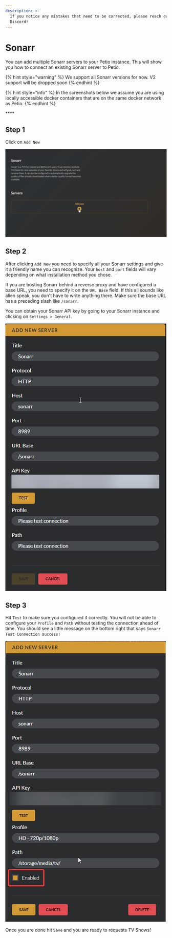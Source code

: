 ```yaml
---
description: >-
  If you notice any mistakes that need to be corrected, please reach out on
  Discord!
---
```


# Sonarr

You can add multiple Sonarr servers to your Petio instance. This will show you how to connect an existing Sonarr server to Petio.

{% hint style="warning" %}
We support all Sonarr versions for now. V2 support will be dropped soon
{% endhint %}

{% hint style="info" %}
In the screenshots below we assume you are using locally accessible docker containers that are on the same docker network as Petio.
{% endhint %}

\*\*\*\*

## Step 1

Click on `Add New`

![](../.gitbook/assets/sonarr_setup_1.png)

## Step 2

After clicking `Add New` you need to specify all your Sonarr settings and give it a friendly name you can recognize. Your `host` and `port` fields will vary depending on what installation method you chose.

If you are hosting Sonarr behind a reverse proxy and have configured a base URL, you need to specify it on the `URL Base` field. If this all sounds like alien speak, you don't have to write anything there. Make sure the base URL has a preceding slash like `/sonarr`.

You can obtain your Sonarr API key by going to your Sonarr instance and clicking on `Settings > General`.

![](../.gitbook/assets/sonarr_setup_2.png)

## Step 3

Hit `Test` to make sure you configured it correctly. You will not be able to configure your `Profile` and `Path` without testing the connection ahead of time. You should see a little message on the bottom right that says `Sonarr Test Connection success!`

![](../.gitbook/assets/sonarr_setup_3.png)

Once you are done hit `Save` and you are ready to requests TV Shows!

